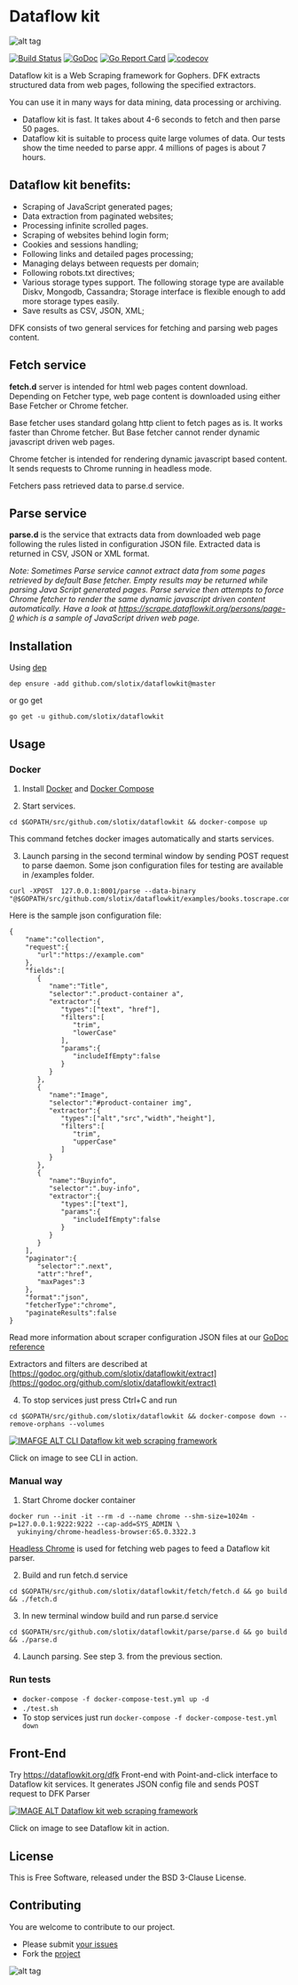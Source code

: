 # Dataflow kit

![alt tag](https://raw.githubusercontent.com/slotix/dataflowkit/master/images/logo.png)

[![Build Status](https://travis-ci.org/slotix/dataflowkit.svg?branch=master)](https://travis-ci.org/slotix/dataflowkit)
[![GoDoc](https://godoc.org/github.com/slotix/dataflowkit?status.svg)](https://godoc.org/github.com/slotix/dataflowkit)
[![Go Report Card](https://goreportcard.com/badge/github.com/slotix/dataflowkit)](https://goreportcard.com/report/github.com/slotix/dataflowkit)
[![codecov](https://codecov.io/gh/slotix/dataflowkit/branch/master/graph/badge.svg)](https://codecov.io/gh/slotix/dataflowkit)


Dataflow kit is a Web Scraping framework for Gophers. DFK extracts structured data from web pages, following the specified extractors.

You can use it in many ways for data mining, data processing or archiving.

- Dataflow kit is fast. It takes about 4-6 seconds to fetch and then parse 50 pages.
- Dataflow kit is suitable to process quite large volumes of data. Our tests show the time needed to parse appr. 4 millions of pages is about 7 hours. 

## Dataflow kit benefits:

- Scraping of JavaScript generated pages;
- Data extraction from paginated websites;
- Processing infinite scrolled pages.
- Sсraping of websites behind login form;
- Cookies and sessions handling;
- Following links and detailed pages processing;
- Managing delays between requests per domain; 
- Following robots.txt directives; 
- Various storage types support. 
The following storage type are available Diskv, Mongodb, Cassandra;
Storage interface is flexible enough to add more storage types easily.
- Save results as CSV, JSON, XML;


DFK consists of two general services for fetching and parsing web pages content.

## Fetch service
**fetch.d** server is intended for html web pages content download. 
Depending on Fetcher type, web page content is downloaded using either Base Fetcher or Chrome fetcher. 

Base fetcher uses standard golang http client to fetch pages as is. 
It works faster than Chrome fetcher. But Base fetcher cannot render dynamic javascript driven web pages. 

Chrome fetcher is intended for rendering dynamic javascript based content. It sends requests to Chrome running in headless mode.  

Fetchers pass retrieved data to parse.d service. 

## Parse service
**parse.d** is the service that extracts data from downloaded web page following the rules listed in configuration JSON file. Extracted data is returned in CSV, JSON or XML format.

*Note: Sometimes Parse service cannot extract data from some pages retrieved by default Base fetcher. Empty results may be returned while parsing Java Script generated pages. Parse service then attempts to force Chrome fetcher to render the same dynamic javascript driven content automatically. Have a look at https://scrape.dataflowkit.org/persons/page-0 which is a sample of JavaScript driven web page.*   

## Installation
Using [dep](https://github.com/golang/dep)
```
dep ensure -add github.com/slotix/dataflowkit@master
```
or go get
```
go get -u github.com/slotix/dataflowkit
```

## Usage

### Docker
1. Install [Docker](https://www.docker.com) and [Docker Compose](https://docs.docker.com/compose/install/)

2. Start services.

```
cd $GOPATH/src/github.com/slotix/dataflowkit && docker-compose up
```
This command fetches docker images automatically and starts services.

3. Launch parsing in the second terminal window by sending POST request to parse daemon. Some json configuration files for testing are available in /examples folder.
```
curl -XPOST  127.0.0.1:8001/parse --data-binary "@$GOPATH/src/github.com/slotix/dataflowkit/examples/books.toscrape.com.json"
```
Here is the sample json configuration file:

```
{
	"name":"collection",
	"request":{
	   "url":"https://example.com"
	},
	"fields":[
	   {
		  "name":"Title",
		  "selector":".product-container a",
		  "extractor":{
			 "types":["text", "href"],
			 "filters":[
				"trim",
				"lowerCase"
			 ],
			 "params":{
				"includeIfEmpty":false
			 }
		  }
	   },
	   {
		  "name":"Image",
		  "selector":"#product-container img",
		  "extractor":{
			 "types":["alt","src","width","height"],
			 "filters":[
				"trim",
				"upperCase"
			 ]
		  }
	   },
	   {
		  "name":"Buyinfo",
		  "selector":".buy-info",
		  "extractor":{
			 "types":["text"],
			 "params":{
				"includeIfEmpty":false
			 }
		  }
	   }
	],
	"paginator":{
	   "selector":".next",
	   "attr":"href",
	   "maxPages":3
	},
	"format":"json",
	"fetcherType":"chrome",
	"paginateResults":false
}
```
Read more information about scraper configuration JSON files at our [GoDoc reference](https://godoc.org/github.com/slotix/dataflowkit/parse/parse.d)

Extractors and filters are described at  [https://godoc.org/github.com/slotix/dataflowkit/extract](https://godoc.org/github.com/slotix/dataflowkit/extract)

4. To stop services just press Ctrl+C and run 
``` 
cd $GOPATH/src/github.com/slotix/dataflowkit && docker-compose down --remove-orphans --volumes
```

[![IMAFGE ALT CLI Dataflow kit web scraping framework](https://raw.githubusercontent.com/slotix/dataflowkit/master/images/CLI-DFK.png)](https://youtu.be/lqFz1CbWzRs)

Click on image to see CLI in action.

### Manual way

1. Start Chrome docker container 
``` 
docker run --init -it --rm -d --name chrome --shm-size=1024m -p=127.0.0.1:9222:9222 --cap-add=SYS_ADMIN \
  yukinying/chrome-headless-browser:65.0.3322.3
```


[Headless Chrome](https://developers.google.com/web/updates/2017/04/headless-chrome) is used for fetching web pages to feed a Dataflow kit parser. 

2. Build and run fetch.d service
```
cd $GOPATH/src/github.com/slotix/dataflowkit/fetch/fetch.d && go build && ./fetch.d
```
3. In new terminal window build and run parse.d service
```
cd $GOPATH/src/github.com/slotix/dataflowkit/parse/parse.d && go build && ./parse.d
```
4. Launch parsing. See step 3. from the previous section. 

### Run tests
- ```docker-compose -f docker-compose-test.yml up -d```
- ```./test.sh```
- To stop services just run ```docker-compose -f docker-compose-test.yml down```


## Front-End
Try https://dataflowkit.org/dfk Front-end with Point-and-click interface to Dataflow kit services. It generates JSON config file and sends POST request to DFK Parser 

[![IMAGE ALT Dataflow kit web scraping framework](https://raw.githubusercontent.com/slotix/dataflowkit/master/images/dfk-screenshot1.png)](https://youtu.be/5gRcftONmTU)

Click on image to see Dataflow kit in action.

## License
This is Free Software, released under the BSD 3-Clause License.

## Contributing
You are welcome to contribute to our project. 
- Please submit [your issues](https://github.com/slotix/dataflowkit/issues) 
- Fork the [project](https://github.com/slotix/dataflowkit)


![alt tag](https://raw.githubusercontent.com/slotix/dataflowkit/master/images/Spider-White-BG.png)
